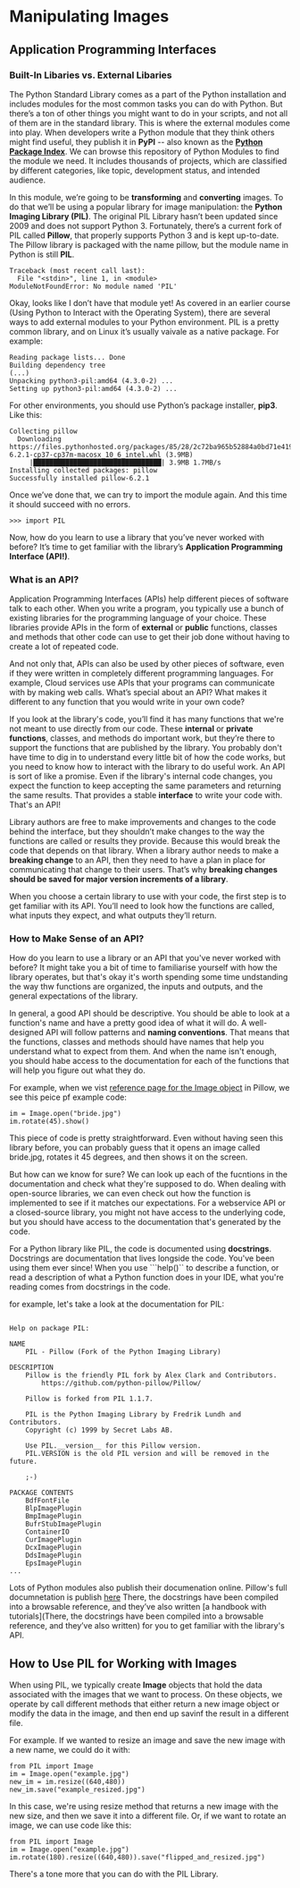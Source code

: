 # Manipulating Images 

## Application Programming Interfaces

### Built-In Libaries vs. External Libaries 

The Python Standard Library comes as a part of the Python installation and includes modules for the most common tasks you can do with Python. But there’s a ton of other things you might want to do in your scripts, and not all of them are in the standard library. This is where the external modules come into play. When developers write a Python module that they think others might find useful, they publish it in **PyPI** -- also known as the [**Python Package Index**](https://pypi.org/). We can browse this repository of Python Modules to find the module we need. It includes thousands of projects, which are classified by different categories, like topic, development status, and intended audience. 

In this module, we’re going to be **transforming** and **converting** images. To do that we’ll be using a popular library for image manipulation: the **Python Imaging Library (PIL)**. The original PIL Library hasn’t been updated since 2009 and does not support Python 3. Fortunately, there’s a current fork of PIL called **Pillow**, that properly supports Python 3 and is kept up-to-date. The Pillow library is packaged with the name pillow, but the module name in Python is still **PIL**.

```>>> import PIL
Traceback (most recent call last):
  File "<stdin>", line 1, in <module>
ModuleNotFoundError: No module named 'PIL'
```
Okay, looks like I don’t have that module yet! As covered in an earlier course (Using Python to Interact with the Operating System), there are several ways to add external modules to your Python environment. PIL is a pretty common library, and on Linux it’s usually vaivale as a native package. For example:

```user@ubuntu:~$ sudo apt install python3-pil
Reading package lists... Done
Building dependency tree     
(...)
Unpacking python3-pil:amd64 (4.3.0-2) ...
Setting up python3-pil:amd64 (4.3.0-2) ...
```

For other environments, you should use Python’s package installer, **pip3**. Like this:

```$ pip3 install pillow
Collecting pillow
  Downloading https://files.pythonhosted.org/packages/85/28/2c72ba965b52884a0bd71e419761fc162763dc2e5d9bec2f3b1949f7272a/Pillow-6.2.1-cp37-cp37m-macosx_10_6_intel.whl (3.9MB)
     |████████████████████████████████| 3.9MB 1.7MB/s
Installing collected packages: pillow
Successfully installed pillow-6.2.1
```
Once we’ve done that, we can try to import the module again. And this time it should succeed with no errors. 

```
>>> import PIL
```

Now, how do you learn to use a library that you’ve never worked with before? It’s time to get familiar with the library’s **Application Programming Interface (API!)**.

### What is an API?

Application Programming Interfaces (APIs) help different pieces of software talk to each other. When you write a program, you typically use a bunch of existing libraries for the programming language of your choice. These libraries provide APIs in the form of **external** or **public** functions, classes and methods that other code can use to get their job done without having to create a lot of repeated code. 

And not only that, APIs can also be used by other pieces of software, even if they were written in completely different programming languages. For example, Cloud services use APIs that your programs can communicate with by making web calls. What’s special about an API? What makes it different to any function that you would write in your own code? 

If you look at the library's code, you’ll find it has many functions that we're not meant to use directly from our code. These **internal** or **private functions**, classes, and methods do important work, but they’re there to support the functions that are published by the library. You probably don't have time to dig in to understand every little bit of how the code works, but you need to know how to interact with the library to do useful work. An API is sort of like a promise. Even if the library's internal code changes, you expect the function to keep accepting the same parameters and returning the same results. That provides a stable **interface** to write your code with. That's an API!

Library authors are free to make improvements and changes to the code behind the interface, but they shouldn’t make changes to the way the functions are called or results they provide. Because this would break the code that depends on that library. When a library author needs to make a **breaking change** to an API, then they need to have a plan in place for communicating that change to their users. That’s why **breaking changes should be saved for major version increments of a library**. 

When you choose a certain library to use with your code, the first step is to get familiar with its API. You’ll need to look how the functions are called, what inputs they expect, and what outputs they’ll return.

### How to Make Sense of an API? 

How do you learn to use a library or an API that you've never worked with before? It might take you a bit of time to familiarise yourself with how the library operates, but that's okay it's worth spending some time undstanding the way thw functions are organized, the inputs and outputs, and the general expectations of the library. 

In general, a good API should be descriptive. You should be able to look at a function's name and have a pretty good idea of what it will do. A well-designed API will follow patterns and **naming conventions**. That means that the functions, classes and methods should have names that help you understand what to expect from them. And when the name isn't enough, you should habe access to the documentation for each of the functions that will help you figure out what they do. 

For example, when we vist [reference page for the Image object](https://pillow.readthedocs.io/en/stable/reference/Image.html) in Pillow, we see this peice pf example code:

```from PIL import Image
im = Image.open("bride.jpg")
im.rotate(45).show()
```
This piece of code is pretty straightforward. Even without having seen this library before, you can probably guess that it opens an image called bride.jpg, rotates it 45 degrees, and then shows it on the screen. 

But how can we know for sure? We can look up each of the fucntions in the documentation and check what they're supposed to do. When dealing with open-source libraries, we can even check out how the function is implemented to see if it matches our expectations. For a webservice API or a closed-source library, you might not have access to the underlying code, but you should have access to the documentation that's generated by the code. 

For a Python library like PIL, the code is documented using **docstrings**. Docstrings are documentation that lives longside the code. You've been using them ever since! When you use ```help()`` to describe a function, or read a description of what a Python function does in your IDE, what you're reading comes from docstrings in the code. 

for example, let's take a look at the documentation for PIL:

```>>> help(PIL)

Help on package PIL:

NAME
    PIL - Pillow (Fork of the Python Imaging Library)

DESCRIPTION
    Pillow is the friendly PIL fork by Alex Clark and Contributors.
        https://github.com/python-pillow/Pillow/

    Pillow is forked from PIL 1.1.7.

    PIL is the Python Imaging Library by Fredrik Lundh and Contributors.
    Copyright (c) 1999 by Secret Labs AB.

    Use PIL.__version__ for this Pillow version.
    PIL.VERSION is the old PIL version and will be removed in the future.

    ;-)

PACKAGE CONTENTS
    BdfFontFile
    BlpImagePlugin
    BmpImagePlugin
    BufrStubImagePlugin
    ContainerIO
    CurImagePlugin
    DcxImagePlugin
    DdsImagePlugin
    EpsImagePlugin
...
```

Lots of Python modules also publish their documenation online. Pillow's full documnetation is publish [here](https://pillow.readthedocs.io/en/stable/) There, the docstrings have been compiled into a browsable reference, and they’ve also written [a handbook with tutorials](There, the docstrings have been compiled into a browsable reference, and they’ve also written) for you to get familiar with the library's API.

## How to Use PIL for Working with Images

When using PIL, we typically create **Image** objects that hold the data associated with the images that we want to process. On these objects, we operate by call different methods that either return a new image object or modify the data in the image, and then end up savinf the result in a different file. 

For example. If we wanted to resize an image and save the new image with a new name, we could do it with:

```
from PIL import Image
im = Image.open("example.jpg")
new_im = im.resize((640,480))
new_im.save("example_resized.jpg")
```

In this case, we're using resize method that returns a new image with the new size, and then we save it into a different file. Or, if we want to rotate an image, we can use code like this:

```
from PIL import Image
im = Image.open("example.jpg")
im.rotate(180).resize((640,480)).save("flipped_and_resized.jpg")
```

There's a tone more that you can do with the PIL Library.